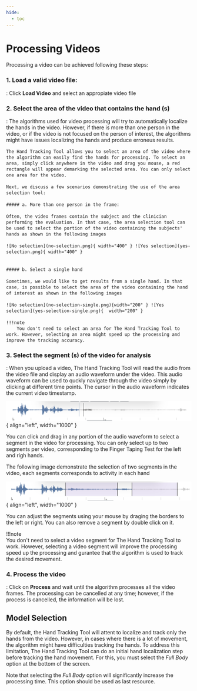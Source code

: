 ```yaml
---
hide:
  - toc
---
```


# Processing Videos

Processing a video can be achieved following these steps: 

### 1. Load a valid video file:
   
:   Click **Load Video** and select an appropiate video file

### 2. Select the area of the video that contains the hand (s)

:   The algorithms used for video processing will try to automatically localize the hands in the video. However, if there is more than one person in the video, or if the video is not focused on the person of interest, the algorithms might have issues localizing the hands and produce erroneus results. 

    The Hand Tracking Tool allows you to select an area of the video where the algorithm can easily find the hands for processing. To select an area, simply click anywhere in the video and drag you mouse, a red rectangle will appear demarking the selected area. You can only select one area for the video.

    Next, we discuss a few scenarios demonstrating the use of the area selection tool:

    ##### a. More than one person in the frame:

    Often, the video frames contain the subject and the clinician performing the evaluation. In that case, the area selection tool can be used to select the portion of the video containing the subjects' hands as shown in the following images

    ![No selection](no-selection.png){ width="400" } ![Yes selection](yes-selection.png){ width="400" }
 

    ##### b. Select a single hand

    Sometimes, we would like to get results from a single hand. In that case, is possible to select the area of the video containing the hand of interest as shown in the following images

    ![No selection](no-selection-single.png){width="200" } ![Yes selection](yes-selection-single.png){  width="200" }

    !!!note     
        You don't need to select an area for The Hand Tracking Tool to work. However, selecting an area might speed up the processing and improve the tracking accuracy.

### 3. Select the segment (s) of the video for analysis

:   When you upload a video, The Hand Tracking Tool will read the audio from the video file and display an audio waveform under the video. This audio waveform can be used to quckly navigate through the video simply by clicking at different time points. The cursor in the audio waveform indicates the current video timestamp. 

![Audio waveform](audio_vaweform.png){ align="left", width="1000" }

You can click and drag in any portion of the audio waveform to select a segment in the video for processing. You can only select up to two segments per video, corresponding to the Finger Taping Test for the left and righ hands. 

The following image demonstrate the selection of two segments in the video, each segments corresponds to activity in each hand 

![Audio waveform](audio_waveform-selected.png){ align="left", width="1000" }

You can adjust the segments using your mouse by draging the borders to the left or right. You can also remove a segment by double click on it.

!!!note     
        You don't need to select a video segment for The Hand Tracking Tool to work. However, selecting a video segment will improve the processing speed up the processing and gurantee that the algorithm is used to track the desired movement. 

### 4. Process the video

:   Click on **Process** and wait until the algorithm processes all the video frames. The processing can be cancelled at any time; however, if the process is cancelled, the information will be lost. 

## Model Selection 

By default, the Hand Tracking Tool will attent to localize and track only the hands from the video. However, in cases where there is a lot of movement, the algorithm might have difficulties tracking the hands. To address this limitation, The Hand Tracking Tool can do an initial hand localization step before tracking the hand movement. For this, you must select the *Full Body* option at the bottom of the screen. 

Note that selecting the *Full Body* option will significantly increase the processing time. This option should be used as last resource.